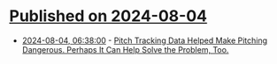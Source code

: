# [Published on 2024-08-04](index.md)

* [2024-08-04, 06:38:00](https://soylentnews.org/article.pl?sid=24/08/03/1520255&from=rss) - [Pitch Tracking Data Helped Make Pitching Dangerous.  Perhaps It Can Help Solve the Problem, Too.](https://soylentnews.org/article.pl?sid=24/08/03/1520255&from=rss)
